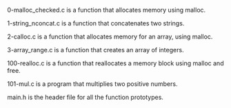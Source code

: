 0-malloc_checked.c is a function that allocates memory using malloc.

1-string_nconcat.c is a function that concatenates two strings.

2-calloc.c is a function that allocates memory for an array, using malloc.

3-array_range.c is a function that creates an array of integers.

100-realloc.c is a function that reallocates a memory block using
malloc and free.

101-mul.c is a program that multiplies two positive numbers.

main.h is the header file for all the function prototypes.

